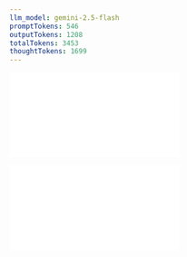 ```yaml
---
llm_model: gemini-2.5-flash
promptTokens: 546
outputTokens: 1208
totalTokens: 3453
thoughtTokens: 1699
---
```


![@](steps/question.11ed08e5.md)

![@](steps/response.3b5866d4.md)